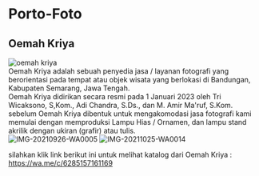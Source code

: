 # Porto-Foto

## Oemah Kriya 
![oemah kriya](https://github.com/TriW3/Porto-Foto/assets/100888453/29ab26be-30c6-4e4a-a21f-3ceef7231b1c)<br>
Oemah Kriya adalah sebuah penyedia jasa / layanan fotografi yang berorientasi pada tempat atau objek wisata yang berlokasi di Bandungan, Kabupaten Semarang, Jawa Tengah. <br>
Oemah Kriya didirikan secara resmi pada 1 Januari 2023 oleh Tri Wicaksono, S,Kom., Adi Chandra, S.Ds., dan M. Amir Ma'ruf, S.Kom. <br>
sebelum Oemah Kriya dibentuk untuk mengakomodasi jasa fotografi kami memulai dengan memproduksi Lampu Hias / Ornamen, dan lampu stand akrilik dengan ukiran (grafir) atau tulis. <br>
![IMG-20210926-WA0005](https://github.com/TriW3/Porto-Foto/assets/100888453/51a15d8c-6ef0-4ac3-838f-7781f3ade462) 
![IMG-20211025-WA0014](https://github.com/TriW3/Porto-Foto/assets/100888453/e6b9ecff-1b6e-481f-9595-4403fd0792af)

silahkan klik link berikut ini untuk melihat katalog dari Oemah Kriya : 
https://wa.me/c/6285157161169
